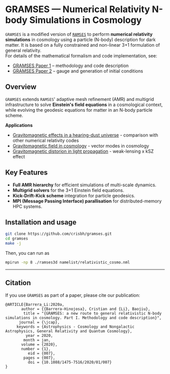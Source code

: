 # GRAMSES — Numerical Relativity N-body Simulations in Cosmology

`GRAMSES` is a modified version of [`RAMSES`](https://github.com/ramses-organisation/ramses) to perform **numerical relativity simulations** in cosmology using a particle (N-body) description for dark matter. 
It is based on a fully constrained and non-linear 3+1 formulation of general relativity.  
For details of the mathematical formalism and code implementation, see:  
- [GRAMSES Paper 1](http://arxiv.org/abs/1905.08890) – methodology and code description  
- [GRAMSES Paper 2](http://arxiv.org/abs/2001.07968) – gauge and generation of initial conditions


## Overview

`GRAMSES` extends `RAMSES`' adaptive mesh refinement (AMR) and multigrid infrastructure to solve **Einstein's field equations** in a cosmological context, while evolving the geodesic equations for matter in an N-body particle scheme.

**Applications**

- [Gravitomagnetic effects in a hearing-dust universe](https://arxiv.org/abs/2003.08014) - comparison with other numerical relativity codes
- [Gravitomagnetic field in cosmology](https://arxiv.org/abs/2010.08257) - vector modes in cosmology
- [Gravitomagnetic distorion in light propagation](https://arxiv.org/abs/2109.02632) - weak-lensing x kSZ effect


## Key Features

- **Full AMR hierarchy** for efficient simulations of multi-scale dynamics.
- **Multigrid solvers** for the 3+1 Einstein field equations.
- **Kick-Drift-Kick scheme** integration for particle geodesics.
- **MPI (Message Passing Interface) parallisation** for distributed-memory HPC systems.


## Installation and usage
```bash
git clone https://github.com/crisbh/gramses.git
cd gramses
make -j
```

Then, you can run as
```bash
mpirun -np 8 ./ramses3d namelist/relativistic_cosmo.nml
```

---

## Citation

If you use `GRAMSES` as part of a paper, please cite our publication:

```
@ARTICLE{Barrera_Li:2020a,
       author = {{Barrera-Hinojosa}, Cristian and {Li}, Baojiu},
        title = "{GRAMSES: a new route to general relativistic N-body simulations in cosmology. Part I. Methodology and code description}",
      journal = {\jcap},
     keywords = {Astrophysics - Cosmology and Nongalactic Astrophysics, General Relativity and Quantum Cosmology},
         year = 2020,
        month = jan,
       volume = {2020},
       number = {1},
          eid = {007},
        pages = {007},
          doi = {10.1088/1475-7516/2020/01/007}
}
```


